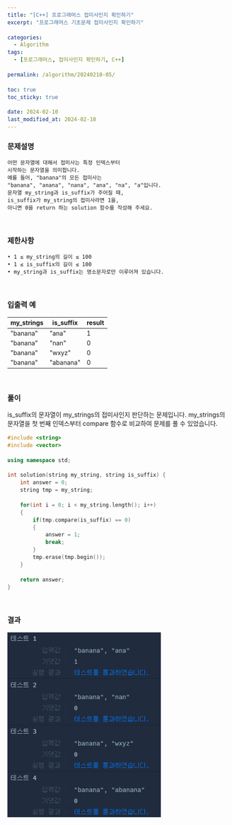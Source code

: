 ```yaml
---
title: "[C++] 프로그래머스 접미사인지 확인하기"
excerpt: "프로그래머스 기초문제 접미사인지 확인하기"

categories:
  - Algorithm
tags:
  - [프로그래머스, 접미사인지 확인하기, C++]

permalink: /algorithm/20240210-05/

toc: true
toc_sticky: true

date: 2024-02-10
last_modified_at: 2024-02-10
---
```


### 문제설명

    어떤 문자열에 대해서 접미사는 특정 인덱스부터
    시작하는 문자열을 의미합니다.
    예를 들어, "banana"의 모든 접미사는
    "banana", "anana", "nana", "ana", "na", "a"입니다.
    문자열 my_string과 is_suffix가 주어질 때,
    is_suffix가 my_string의 접미사라면 1을,
    아니면 0을 return 하는 solution 함수를 작성해 주세요.

<br/>

### 제한사항

    • 1 ≤ my_string의 길이 ≤ 100
    • 1 ≤ is_suffix의 길이 ≤ 100
    • my_string과 is_suffix는 영소문자로만 이루어져 있습니다.
      

<br/>

### 입출력 예

|my_strings|is_suffix|result|
|---|---|---|
|"banana"|"ana"|1|
|"banana"|"nan"|0|
|"banana"|"wxyz"|0|
|"banana"|"abanana"|0|

<br/>

### 풀이

is_suffix의 문자열이 my_strings의 접미사인지 판단하는 문제입니다.
my_strings의 문자열을 첫 번째 인덱스부터 compare 함수로 비교하여 문제를 풀 수 있었습니다.

```cpp
#include <string>
#include <vector>

using namespace std;

int solution(string my_string, string is_suffix) {
    int answer = 0;
    string tmp = my_string;
    
    for(int i = 0; i < my_string.length(); i++)
    {
        if(tmp.compare(is_suffix) == 0)
        {
            answer = 1;
            break;
        }
        tmp.erase(tmp.begin());
    }
    
    return answer;
}
```

<br/>

### 결과
![코드 실행결과](/assets/images/posts_img/20240210-05/001.png "코드 실행결과")

<script async src="https://pagead2.googlesyndication.com/pagead/js/adsbygoogle.js?client=ca-pub-9590884639502637"
     crossorigin="anonymous"></script>
<!-- devlogbase_01 -->
<ins class="adsbygoogle"
     style="display:block"
     data-ad-client="ca-pub-9590884639502637"
     data-ad-slot="4742297382"
     data-ad-format="auto"
     data-full-width-responsive="true"></ins>
<script>
     (adsbygoogle = window.adsbygoogle || []).push({});
</script>
